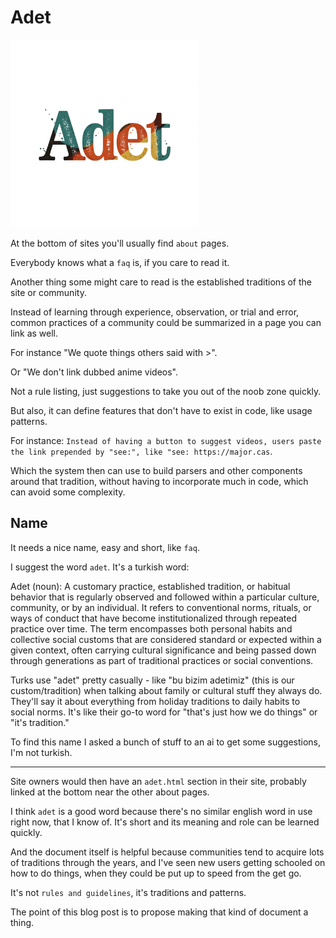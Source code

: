 # Adet

<img src="img/adet.jpg" width="300px">

At the bottom of sites you'll usually find `about` pages.

Everybody knows what a `faq` is, if you care to read it.

Another thing some might care to read is the established traditions of the site or community.

Instead of learning through experience, observation, or trial and error, common practices of a community could be summarized in a page you can link as well.

For instance "We quote things others said with >".

Or "We don't link dubbed anime videos".

Not a rule listing, just suggestions to take you out of the noob zone quickly.

But also, it can define features that don't have to exist in code, like usage patterns.

For instance: `Instead of having a button to suggest videos, users paste the link prepended by "see:", like "see: https://major.cas`.

Which the system then can use to build parsers and other components around that tradition, without having to incorporate much in code, which can avoid some complexity.

## Name

It needs a nice name, easy and short, like `faq`.

I suggest the word `adet`. It's a turkish word:

Adet (noun): A customary practice, established tradition, or habitual behavior that is regularly observed and followed within a particular culture, community, or by an individual. It refers to conventional norms, rituals, or ways of conduct that have become institutionalized through repeated practice over time. The term encompasses both personal habits and collective social customs that are considered standard or expected within a given context, often carrying cultural significance and being passed down through generations as part of traditional practices or social conventions.

Turks use "adet" pretty casually - like "bu bizim adetimiz" (this is our custom/tradition) when talking about family or cultural stuff they always do. They'll say it about everything from holiday traditions to daily habits to social norms. It's like their go-to word for "that's just how we do things" or "it's tradition."

To find this name I asked a bunch of stuff to an ai to get some suggestions, I'm not turkish.

---

Site owners would then have an `adet.html` section in their site, probably linked at the bottom near the other about pages.

I think `adet` is a good word because there's no similar english  word in use right now, that I know of. It's short and its meaning and role can be learned quickly.

And the document itself is helpful because communities tend to acquire lots of traditions through the years, and I've seen new users getting schooled on how to do things, when they could be put up to speed from the get go.

It's not `rules and guidelines`, it's traditions and patterns.

The point of this blog post is to propose making that kind of document a thing.